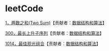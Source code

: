 # leetCode

[1，两数之和(Two Sum)](<https://github.com/sdwwld/leetCode/blob/master/src/main/java/com/wld/java/leetcode/leetCode0001.md>)【贡献者：[数据结构和算法](https://github.com/sdwwld/leetCode)】

[300，最长上升子序列](https://github.com/sdwwld/leetCode/blob/master/src/main/java/com/wld/java/leetcode/leetCode0300.md)【贡献者：[数据结构和算法](https://github.com/sdwwld/leetCode)】

[1014，最佳观光组合](https://github.com/sdwwld/leetCode/blob/master/src/main/java/com/wld/java/leetcode/leetCode1014.md)【贡献者：[数据结构和算法](https://github.com/sdwwld/leetCode)】

